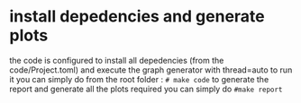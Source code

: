 # install depedencies and generate plots
the code is configured to install all depedencies (from the code/Project.toml)
and execute the graph generator with thread=auto
to run it you can simply do from the root folder : 
`# make code`
to generate the report and generate all the plots required you can simply do
`#make report`